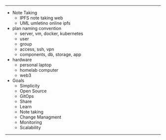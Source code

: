 
-----
- Note Taking
  - IPFS note taking web
  - UML umletino online ipfs
- plan naming convention
  - server, vm, docker, kubernetes
  - user
  - group
  - access, ssh, vpn
  - components, db, storage, app
- hardware
  - personal laptop
  - homelab computer
  - web3
- Goals
  - Simplicity
  - Open Source
  - GitOps
  - Share
  - Learn
  - Note taking
  - Change Managment
  - Monitoring
  - Scalability

-----


